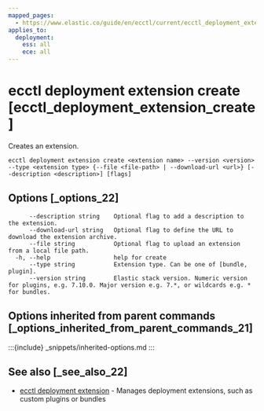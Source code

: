 ```yaml
---
mapped_pages:
  - https://www.elastic.co/guide/en/ecctl/current/ecctl_deployment_extension_create.html
applies_to:
  deployment:
    ess: all
    ece: all
---
```


# ecctl deployment extension create [ecctl_deployment_extension_create]

Creates an extension.

```
ecctl deployment extension create <extension name> --version <version> --type <extension type> {--file <file-path> | --download-url <url>} [--description <description>] [flags]
```


## Options [_options_22]

```
      --description string    Optional flag to add a description to the extension.
      --download-url string   Optional flag to define the URL to download the extension archive.
      --file string           Optional flag to upload an extension from a local file path.
  -h, --help                  help for create
      --type string           Extension type. Can be one of [bundle, plugin].
      --version string        Elastic stack version. Numeric version for plugins, e.g. 7.10.0. Major version e.g. 7.*, or wildcards e.g. * for bundles.
```


## Options inherited from parent commands [_options_inherited_from_parent_commands_21]

:::{include} _snippets/inherited-options.md
:::


## See also [_see_also_22]

* [ecctl deployment extension](/reference/ecctl_deployment_extension.md)	 - Manages deployment extensions, such as custom plugins or bundles

